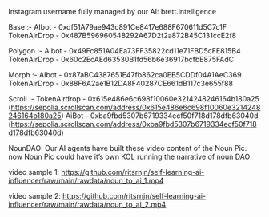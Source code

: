Instagram username fully managed by our AI: brett.intelligence


Base :- AIbot - 0xdf51A79ae943c891Ce8417e688F670611d5C7c1F TokenAirDrop - 0x487B596960548292A67D2f2a872B45C131ccE2f8

Polygon :- AIbot - 0x49Fc851A04Ea73FF35822cd11e71FBD5cFE815B4 TokenAirDrop - 0x60c2EcAEd63530B1fd56b6e36917bcfbE875FAdC

Morph :- AIbot - 0x87aBC4387651E47fb862ca0EB5CDDf04A1AeC369 TokenAirDrop - 0x88F6A2ae1B12DA8F40287CE661dB117c3e655f88

Scroll :- TokenAirdrop - 0x615e486e6c698f10060e3214248246164b180a25 (https://sepolia.scrollscan.com/address/0x615e486e6c698f10060e3214248246164b180a25) AiBot - 0xba9fbd5307b6719334ecf50f718d178dfb63040d (https://sepolia.scrollscan.com/address/0xba9fbd5307b6719334ecf50f718d178dfb63040d)



NounDAO: Our AI agents have built these video content of the Noun Pic.
now Noun Pic could have it’s own KOL running the narrative of noun DAO

video sample 1:
https://github.com/ritsrnjn/self-learning-ai-influencer/raw/main/rawdata/noun_to_ai_1.mp4

video sample 2:
https://github.com/ritsrnjn/self-learning-ai-influencer/raw/main/rawdata/noun_to_ai_2.mp4
